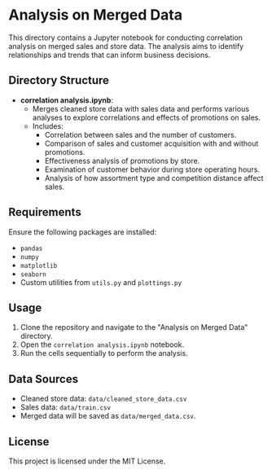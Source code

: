 # Analysis on Merged Data

This directory contains a Jupyter notebook for conducting correlation analysis on merged sales and store data. The analysis aims to identify relationships and trends that can inform business decisions.

## Directory Structure

- **correlation analysis.ipynb**: 
  - Merges cleaned store data with sales data and performs various analyses to explore correlations and effects of promotions on sales.
  - Includes:
    - Correlation between sales and the number of customers.
    - Comparison of sales and customer acquisition with and without promotions.
    - Effectiveness analysis of promotions by store.
    - Examination of customer behavior during store operating hours.
    - Analysis of how assortment type and competition distance affect sales.

## Requirements

Ensure the following packages are installed:

- `pandas`
- `numpy`
- `matplotlib`
- `seaborn`
- Custom utilities from `utils.py` and `plottings.py`

## Usage

1. Clone the repository and navigate to the "Analysis on Merged Data" directory.
2. Open the `correlation analysis.ipynb` notebook.
3. Run the cells sequentially to perform the analysis.

## Data Sources

- Cleaned store data: `data/cleaned_store_data.csv`
- Sales data: `data/train.csv`
- Merged data will be saved as `data/merged_data.csv`.

## License

This project is licensed under the MIT License.
